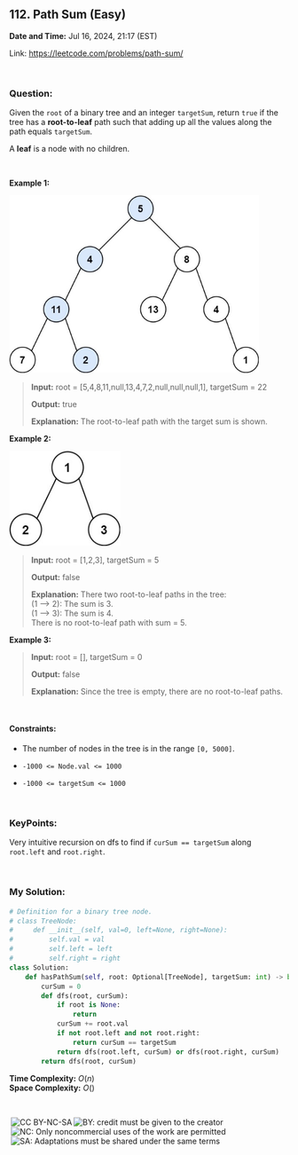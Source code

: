 ## 112. Path Sum (Easy)
**Date and Time:** Jul 16, 2024, 21:17 (EST)

Link: https://leetcode.com/problems/path-sum/

<br>

### Question:
Given the `root` of a binary tree and an integer `targetSum`, return `true` if the tree has a **root-to-leaf** path such that adding up all the values along the path equals `targetSum`.

A **leaf** is a node with no children.

<br>

**Example 1:**

<img src="../images/112_1.jpg" width=450>

> **Input:** root = [5,4,8,11,null,13,4,7,2,null,null,null,1], targetSum = 22
> 
> **Output:** true
>
> **Explanation:** The root-to-leaf path with the target sum is shown.

**Example 2:**

<img src="../images/112_2.jpg" width=200>

> **Input:** root = [1,2,3], targetSum = 5
> 
> **Output:** false
>
> **Explanation:** There two root-to-leaf paths in the tree: <br>
> (1 --> 2): The sum is 3. <br>
> (1 --> 3): The sum is 4. <br>
> There is no root-to-leaf path with sum = 5.

**Example 3:**
> **Input:** root = [], targetSum = 0
> 
> **Output:** false
>
> **Explanation:** Since the tree is empty, there are no root-to-leaf paths.

<br>

#### Constraints:
* The number of nodes in the tree is in the range `[0, 5000]`.

* `-1000 <= Node.val <= 1000`

* `-1000 <= targetSum <= 1000`

<br>

### KeyPoints: 
Very intuitive recursion on dfs to find if `curSum == targetSum` along `root.left` and `root.right`.

<br>

### My Solution:
```python
# Definition for a binary tree node.
# class TreeNode:
#     def __init__(self, val=0, left=None, right=None):
#         self.val = val
#         self.left = left
#         self.right = right
class Solution:
    def hasPathSum(self, root: Optional[TreeNode], targetSum: int) -> bool:
        curSum = 0
        def dfs(root, curSum):
            if root is None:
                return
            curSum += root.val
            if not root.left and not root.right:
                return curSum == targetSum
            return dfs(root.left, curSum) or dfs(root.right, curSum)
        return dfs(root, curSum)
```
**Time Complexity:** $O(n)$ <br>
**Space Complexity:** $O()$

<br>

<img style="height:22px!important;margin-left:3px;vertical-align:text-bottom;" src="https://mirrors.creativecommons.org/presskit/icons/cc.svg?ref=chooser-v1" alt="CC BY-NC-SA" title="CC BY-NC-SA"><img style="height:22px!important;margin-left:3px;vertical-align:text-bottom;" src="https://mirrors.creativecommons.org/presskit/icons/by.svg?ref=chooser-v1" alt="BY: credit must be given to the creator" title="BY: credit must be given to the creator"><img style="height:22px!important;margin-left:3px;vertical-align:text-bottom;" src="https://mirrors.creativecommons.org/presskit/icons/nc.svg?ref=chooser-v1" alt="NC: Only noncommercial uses of the work are permitted" title="NC: Only noncommercial uses of the work are permitted"><img style="height:22px!important;margin-left:3px;vertical-align:text-bottom;" src="https://mirrors.creativecommons.org/presskit/icons/sa.svg?ref=chooser-v1" alt="SA: Adaptations must be shared under the same terms" title="SA: Adaptations must be shared under the same terms">
